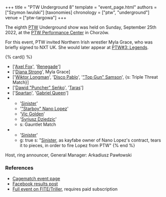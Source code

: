 +++
title = "PTW Underground 8"
template = "event_page.html"
authors = ["Szymon Iwulski"]
[taxonomies]
chronology = ["ptw", "underground"]
venue = ["ptw-targowa"]
+++

The eighth [PTW](@/o/ptw.md) Underground show was held on Sunday, September 25th 2022, at the [PTW Performance Center](@/v/ptw-targowa.md) in Chorzów.

For this event, PTW invited Northern Irish wrestler Myla Grace, who was briefly signed to NXT UK. She would later appear at [PTW#3: Legends](@/e/ptw/2022-11-26-ptw-3-legends.md).

{% card() %}
- ['[Axel Fox](@/w/axel-fox.md)', '[Renegade](@/w/renegade.md)']
- ['[Diana Strong](@/w/diana-strong.md)', Myla Grace]
- ['[Wiktor Longman](@/w/wiktor-longman.md)', '[Disco Pablo](@/w/disco-pablo.md)',
  '["Top Gun" Samson](@/w/samson.md)', {s: Triple Threat Match}]
- ['[Dawid "Puncher" Seńko](@/w/puncher.md)', '[Taras](@/w/taras.md)']
- ['[Spartan](@/w/spartan.md)', '[Gabriel Queen](@/w/gabriel-queen.md)']
- - '[Sinister](@/w/sinister.md)'
  - '["Starboy" Nano Lopez](@/w/nano-lopez.md)'
  - '[Vic Golden](@/w/vic-golden.md)'
  - '[Syriusz Dziedzic](@/w/dziedzic.md)'
  - s: Gauntlet Match
- - '[Sinister](@/w/sinister.md)'
  - g: true
    s: "[Sinister](@/w/sinister.md), as kayfabe owner of Nano Lopez's contract, tears
      it to pieces, in order to fire Lopez from PTW"
{% end %}

Host, ring announcer, General Manager: Arkadiusz Pawłowski

### References

* [Cagematch event page](https://www.cagematch.net/?id=1&nr=348784)
* [Facebook results post](https://www.facebook.com/PrimeTimeWrestlingPL/posts/pfbid034SQGqUKzD2Nn7U4jBNY5EEbjGWYBaqT4tnSKy5hKi764QDvSUUFjvwovjSf6PgBEl)
* [Full event on FITE/Triller](https://www.trillertv.com/watch/kinguin-ptw-underground-8-pl/2pbyr/), requires paid subscription
